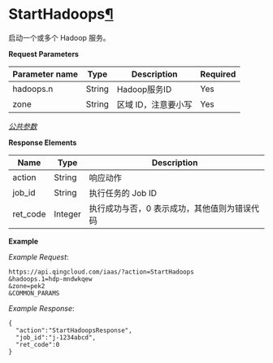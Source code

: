 ---
---

# StartHadoops[¶](#starthadoops "永久链接至标题")

启动一个或多个 Hadoop 服务。

**Request Parameters**

| Parameter name | Type | Description | Required |
| --- | --- | --- | --- |
| hadoops.n | String | Hadoop服务ID | Yes |
| zone | String | 区域 ID，注意要小写 | Yes |

[_公共参数_](../../common/parameters.html#api-common-parameters)

**Response Elements**

| Name | Type | Description |
| --- | --- | --- |
| action | String | 响应动作 |
| job_id | String | 执行任务的 Job ID |
| ret_code | Integer | 执行成功与否，0 表示成功，其他值则为错误代码 |

**Example**

_Example Request_:

```
https://api.qingcloud.com/iaas/?action=StartHadoops
&hadoops.1=hdp-mndwkqew
&zone=pek2
&COMMON_PARAMS
```

_Example Response_:

```
{
  "action":"StartHadoopsResponse",
  "job_id":"j-1234abcd",
  "ret_code":0
}
```
